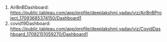 1. AirBnBDashboard: https://public.tableau.com/app/profile/deeplakshmi.yadav/viz/AirBnBProject_17093685374150/Dashboard1
2. covid19Dashboard: https://public.tableau.com/app/profile/deeplakshmi.yadav/viz/CovidDashboard_17092151059270/Dashboard1
